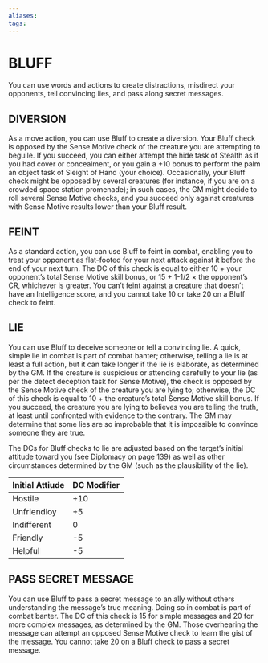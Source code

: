 ```yaml
---
aliases: 
tags: 
---
```

# BLUFF
You can use words and actions to create distractions, misdirect your opponents, tell convincing lies, and pass along secret messages.

## DIVERSION

As a move action, you can use Bluff to create a diversion. Your Bluff check is opposed by the Sense Motive check of the creature you are attempting to beguile. If you succeed, you can either attempt the hide task of Stealth as if you had cover or concealment, or you gain a +10 bonus to perform the palm an object task of Sleight of Hand (your choice). Occasionally, your Bluff check might be opposed by several creatures (for instance, if you are on a crowded space station promenade); in such cases, the GM might decide to roll several Sense Motive checks, and you succeed only against creatures with Sense Motive results lower than your Bluff result.

## FEINT

As a standard action, you can use Bluff to feint in combat, enabling you to treat your opponent as flat-footed for your next attack against it before the end of your next turn. The DC of this check is equal to either 10 + your opponent’s total Sense Motive skill bonus, or 15 + 1-1/2 × the opponent’s CR, whichever is greater. You can’t feint against a creature that doesn’t have an Intelligence score, and you cannot take 10 or take 20 on a Bluff check to feint.

## LIE

You can use Bluff to deceive someone or tell a convincing lie. A quick, simple lie in combat is part of combat banter; otherwise, telling a lie is at least a full action, but it can take longer if the lie is elaborate, as determined by the GM. If the creature is suspicious or attending carefully to your lie (as per the detect deception task for Sense Motive), the check is opposed by the Sense Motive check of the creature you are lying to; otherwise, the DC of this check is equal to 10 + the creature’s total Sense Motive skill bonus. If you succeed, the creature you are lying to believes you are telling the truth, at least until confronted with evidence to the contrary. The GM may determine that some lies are so improbable that it is impossible to convince someone they are true.  
  
The DCs for Bluff checks to lie are adjusted based on the target’s initial attitude toward you (see Diplomacy on page 139) as well as other circumstances determined by the GM (such as the plausibility of the lie).

| Initial Attiude | DC Modifier |
| --------------- | ----------- |
| Hostile         | +10         |
| Unfriendloy     | +5          |
| Indifferent     | 0           |
| Friendly        | -5          |
| Helpful         | -5            |

## PASS SECRET MESSAGE

You can use Bluff to pass a secret message to an ally without others understanding the message’s true meaning. Doing so in combat is part of combat banter. The DC of this check is 15 for simple messages and 20 for more complex messages, as determined by the GM. Those overhearing the message can attempt an opposed Sense Motive check to learn the gist of the message. You cannot take 20 on a Bluff check to pass a secret message.

